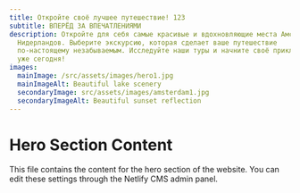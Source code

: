 ```yaml
---
title: Откройте своё лучшее путешествие! 123
subtitle: ВПЕРЁД ЗА ВПЕЧАТЛЕНИЯМИ
description: Откройте для себя самые красивые и вдохновляющие места Амстердама и
  Нидерландов. Выберите экскурсию, которая сделает ваше путешествие
  по-настоящему незабываемым. Исследуйте наши туры и начните своё приключение
  уже сегодня!
images:
  mainImage: /src/assets/images/hero1.jpg
  mainImageAlt: Beautiful lake scenery
  secondaryImage: src/assets/images/amsterdam1.jpg
  secondaryImageAlt: Beautiful sunset reflection
---
```


# Hero Section Content

This file contains the content for the hero section of the website. You can edit these settings through the Netlify CMS admin panel.
